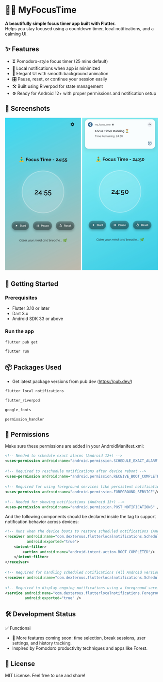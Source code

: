 # 🧘‍♂️ MyFocusTime

**A beautifully simple focus timer app built with Flutter.**  
Helps you stay focused using a countdown timer, local notifications, and a calming UI.

## ✨ Features

- ⏳ Pomodoro-style focus timer (25 mins default)
- 🔔 Local notifications when app is minimized
- 📱 Elegant UI with smooth background animation
- 🎛️ Pause, reset, or continue your session easily
- 🛠️ Built using Riverpod for state management
- ⚙️ Ready for Android 12+ with proper permissions and notification setup

## 📸 Screenshots

<p float="left">
  <img src="assets/focus_timer1.jpg" width="250" height="500"/>
  <img src="assets/focus_timer2.jpg" width="250" height="500"/>
</p>


## 🚀 Getting Started

### Prerequisites

- Flutter 3.10 or later
- Dart 3.x
- Android SDK 33 or above

### Run the app

```bash
flutter pub get
```
```bash
flutter run
```

## 📦 Packages Used 
- Get latest package versions from pub.dev (https://pub.dev/)
```bash
flutter_local_notifications
```
```bash
flutter_riverpod
```
```bash
google_fonts
```
```bash
permission_handler
```
## 🔐 Permissions
Make sure these permissions are added in your AndroidManifest.xml:
```xml
<!-- Needed to schedule exact alarms (Android 12+) -->
<uses-permission android:name="android.permission.SCHEDULE_EXACT_ALARM"/>

<!-- Required to reschedule notifications after device reboot -->
<uses-permission android:name="android.permission.RECEIVE_BOOT_COMPLETED"/>

<!-- Required for using foreground services like persistent notifications -->
<uses-permission android:name="android.permission.FOREGROUND_SERVICE"/>

<!-- Needed for showing notifications (Android 13+) -->
<uses-permission android:name="android.permission.POST_NOTIFICATIONS" />

```
And the following components should be declared inside the <application> tag to support notification behavior across devices:
```xml
<!-- Runs when the device boots to restore scheduled notifications (Android 12+) -->
<receiver android:name="com.dexterous.flutterlocalnotifications.ScheduledNotificationBootReceiver"
          android:exported="true">
    <intent-filter>
        <action android:name="android.intent.action.BOOT_COMPLETED"/>
    </intent-filter>
</receiver>

<!-- Required for handling scheduled notifications (All Android versions) -->
<receiver android:name="com.dexterous.flutterlocalnotifications.ScheduledNotificationReceiver" />

<!-- Required to display ongoing notifications using a foreground service (Android 9+) -->
<service android:name="com.dexterous.flutterlocalnotifications.ForegroundService"
         android:exported="true" />
```
## 🛠 Development Status
✅ Functional
- 🚧 More features coming soon: time selection, break sessions, user settings, and history tracking.
- Inspired by Pomodoro productivity techniques and apps like Forest.

## 📄 License
MIT License.
Feel free to use and share!
